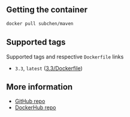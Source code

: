 ## Getting the container

```bash
docker pull subchen/maven
```


## Supported tags

Supported tags and respective `Dockerfile` links

* `3.3`, `latest` ([3.3/Dockerfile](https://github.com/subchen/docker-images/blob/master/maven/3.3/Dockerfile))


## More information

* [GitHub repo](https://github.com/subchen/docker-images/blob/master/maven)
* [DockerHub repo](https://hub.docker.com/r/subchen/maven)


